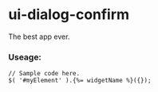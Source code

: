 # ui-dialog-confirm
The best app ever.

### Useage:

```
// Sample code here.
$( '#myElement' ).{%= widgetName %}({});
```